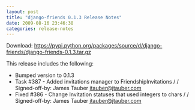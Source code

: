 ```yaml
---
layout: post
title: "django-friends 0.1.3 Release Notes"
date: 2009-08-16 23:46:38
categories: release-notes
---
```


Download: <https://pypi.python.org/packages/source/d/django-friends/django-friends-0.1.3.tar.gz>

This release includes the following:

* Bumped version to 0.1.3
* Task #387 - Added invitations manager to FriendshipInvitations /  / Signed-off-by: James Tauber <jtauber@jtauber.com>
* Fixed #386 - Change Invitation statuses that used integers to chars /  / Signed-off-by: James Tauber <jtauber@jtauber.com>

